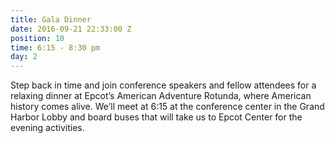 ```yaml
---
title: Gala Dinner
date: 2016-09-21 22:33:00 Z
position: 10
time: 6:15 - 8:30 pm
day: 2
---
```


Step back in time and join conference speakers and fellow attendees for a relaxing dinner at Epcot’s American Adventure Rotunda, where American history comes alive. We’ll meet at 6:15 at the conference center in the Grand Harbor Lobby and board buses that will take us to Epcot Center for the evening activities.
